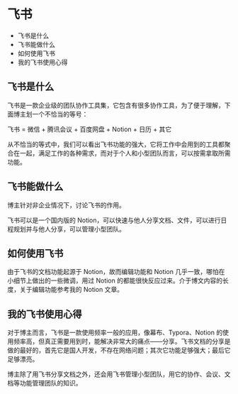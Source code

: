 # 飞书

- 飞书是什么
- 飞书能做什么
- 如何使用飞书
- 我的飞书使用心得

## 飞书是什么

飞书是一款企业级的团队协作工具集，它包含有很多协作工具，为了便于理解，下面博主划一个不恰当的等号：

飞书 = 微信 + 腾讯会议 + 百度网盘 + Notion + 日历 + 其它

从不恰当的等式中，我们可以看出飞书功能的强大，它将工作中会用到的工具都聚合在一起，满足工作的各种需求，而对于个人和小型团队而言，可以按需拿取所需功能。

## 飞书能做什么

博主针对非企业情况下，讨论飞书的作用。

飞书可以是一个国内版的 Notion，可以快速与他人分享文档、文件，可以进行日程规划并与他人分享，可以管理小型团队。

## 如何使用飞书

由于飞书的文档功能起源于 Notion，故而编辑功能和 Notion 几乎一致，哪怕在小细节上做出的一些微调，用过 Notion 的都能很快反应过来。介于博文内容的长度，关于编辑功能参考我的 Notion 文章。

## 我的飞书使用心得

对于博主而言，飞书是一款使用频率一般的应用，像幕布、Typora、Notion 的使用频率高，但真正需要用到时，能解决非常大的痛点——分享。飞书文档的分享是做的最好的，首先它是国人开发，不存在网络问题；其次它功能足够强大；最后它足够漂亮。

博主除了用飞书分享文档之外，还会用飞书管理小型团队，用它的协作、会议、文档等功能管理团队的知识。